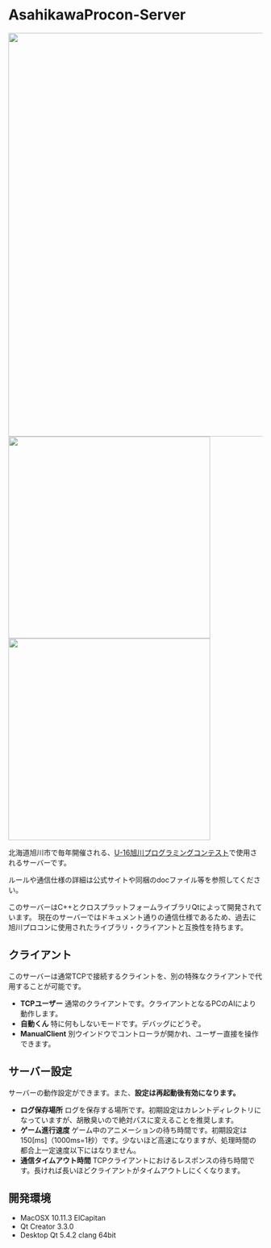 
# AsahikawaProcon-Server

<img src="https://raw.githubusercontent.com/hal1437/AsahikawaProcon-Server/master/doc/Screenshot3.png" width="800">
<img src="https://raw.githubusercontent.com/hal1437/AsahikawaProcon-Server/master/doc/Screenshot1.png" width="400">
<img src="https://raw.githubusercontent.com/hal1437/AsahikawaProcon-Server/master/doc/Screenshot2.png" width="400">

北海道旭川市で毎年開催される、[U-16旭川プログラミングコンテスト](http://www.procon-asahikawa.org/)で使用されるサーバーです。

ルールや通信仕様の詳細は公式サイトや同梱のdocファイル等を参照してください。

このサーバーはC++とクロスプラットフォームライブラリQtによって開発されています。
現在のサーバーではドキュメント通りの通信仕様であるため、過去に旭川プロコンに使用されたライブラリ・クライアントと互換性を持ちます。

## クライアント
このサーバーは通常TCPで接続するクライントを、別の特殊なクライアントで代用することが可能です。

* **TCPユーザー** 通常のクライアントです。クライアントとなるPCのAIにより動作します。
* **自動くん** 特に何もしないモードです。デバッグにどうぞ。
* **ManualClient** 別ウインドウでコントローラが開かれ、ユーザー直接を操作できます。

## サーバー設定
サーバーの動作設定ができます。また、**設定は再起動後有効になります。**

* **ログ保存場所** ログを保存する場所です。初期設定はカレントディレクトリになっていますが、胡散臭いので絶対パスに変えることを推奨します。
* **ゲーム進行速度** ゲーム中のアニメーションの待ち時間です。初期設定は150[ms]（1000ms=1秒）です。少ないほど高速になりますが、処理時間の都合上一定速度以下にはなりません。
* **通信タイムアウト時間** TCPクライアントにおけるレスポンスの待ち時間です。長ければ長いほどクライアントがタイムアウトしにくくなります。

## 開発環境
* MacOSX 10.11.3 ElCapitan
* Qt Creator 3.3.0
* Desktop Qt 5.4.2 clang 64bit
